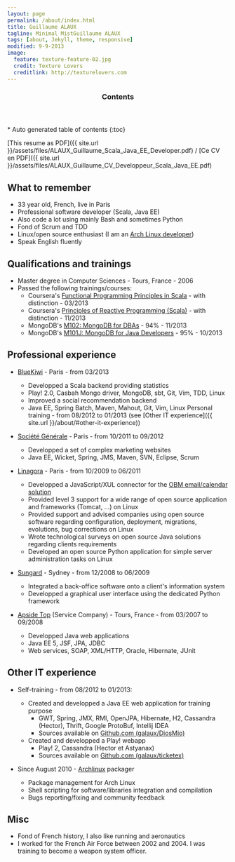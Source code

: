 ```yaml
---
layout: page
permalink: /about/index.html
title: Guillaume ALAUX
tagline: Minimal MistGuillaume ALAUX
tags: [about, Jekyll, theme, responsive]
modified: 9-9-2013
image:
  feature: texture-feature-02.jpg
  credit: Texture Lovers
  creditlink: http://texturelovers.com
---
```


<section id="table-of-contents" class="toc">
  <header>
    <h3 >Contents</h3>
  </header>
<div id="drawer" markdown="1">
*  Auto generated table of contents
{:toc}
</div>
</section><!-- /#table-of-contents -->

[This resume as PDF]({{ site.url }}/assets/files/ALAUX_Guillaume_Scala_Java_EE_Developer.pdf) / [Ce CV en PDF]({{ site.url }}/assets/files/ALAUX_Guillaume_CV_Developpeur_Scala_Java_EE.pdf)

## What to remember
- 33 year old, French, live in Paris
- Professional software developer (Scala, Java EE)
- Also code a lot using mainly Bash and sometimes Python
- Fond of Scrum and TDD
- Linux/open source enthusiast (I am an [Arch Linux developer](https://www.archlinux.org/developers/#guillaume))
- Speak English fluently

## Qualifications and trainings
- Master degree in Computer Sciences - Tours, France - 2006
- Passed the following trainings/courses:
  - Coursera's [Functional Programming Principles in Scala](https://class.coursera.org/progfun-002) - with distinction - 03/2013
  - Coursera's [Principles of Reactive Programming (Scala)](https://class.coursera.org/reactive-001) - with distinction - 11/2013
  - MongoDB's [M102: MongoDB for DBAs](https://education.mongodb.com/courses/10gen/M102/2014_February/about) - 94% - 11/2013
  - MongoDB's [M101J: MongoDB for Java Developers](https://education.mongodb.com/courses/10gen/M101J/2014_January/about) - 95% - 10/2013

## Professional experience

- [BlueKiwi](http://www.bluekiwi-software.com/fr/) - Paris - from 03/2013
  - Developped a Scala backend providing statistics
  - Play! 2.0, Casbah Mongo driver, MongoDB, sbt, Git, Vim, TDD, Linux
  - Improved a social recommendation backend
  - Java EE, Spring Batch, Maven, Mahout, Git, Vim, Linux
Personal training - from 08/2012 to 01/2013 (see [Other IT experience]({{ site.url }}/about/#other-it-experience))

- [Société Générale](http://societegenerale.fr/) - Paris - from 10/2011 to 09/2012
  - Developped a set of complex marketing websites
  - Java EE, Wicket, Spring, JMS, Maven, SVN, Eclipse, Scrum

- [Linagora](http://www.linagora.com/) - Paris - from 10/2009 to 06/2011
  - Developped a JavaScript/XUL connector for the [OBM email/calendar solution](http://obm.org/)
  - Provided level 3 support for a wide range of open source application and frameworks (Tomcat, …) on Linux
  - Provided support and advised companies using open source software regarding configuration, deployment, migrations, evolutions, bug corrections on Linux
  - Wrote technological surveys on open source Java solutions regarding clients requirements
  - Developed an open source Python application for simple server administration tasks on Linux

- [Sungard](http://www.sungard.com/) - Sydney - from 12/2008 to 06/2009
  - Integrated a back-office software onto a client's information system
  - Developped a graphical user interface using the dedicated Python framework

- [Apside Top](http://www.apside.fr) (Service Company) - Tours, France - from 03/2007 to 09/2008
  - Developped Java web applications
  - Java EE 5, JSF, JPA, JDBC
  - Web services, SOAP, XML/HTTP, Oracle, Hibernate, JUnit

## Other IT experience
- Self-training - from 08/2012 to 01/2013:
  - Created and developped a Java EE web application for training purpose
    - GWT, Spring, JMX, RMI, OpenJPA, Hibernate, H2, Cassandra (Hector), Thrift, Google ProtoBuf, Intellij IDEA
    - Sources available on [Github.com (galaux/DiosMio)](https://github.com/galaux/diosmio)
  - Created and developped a Play! webapp
    - Play! 2, Cassandra (Hector et Astyanax)
    - Sources available on [Github.com (galaux/ticketex)](https://github.com/galaux/ticketex)

- Since August 2010 - [Archlinux](http://www.archlinux.org/) packager
  - Package management for Arch Linux
  - Shell scripting for software/libraries integration and compilation
  - Bugs reporting/fixing and community feedback

## Misc
- Fond of French history, I also like running and aeronautics
- I worked for the French Air Force between 2002 and 2004. I was training to become a weapon system officer.
